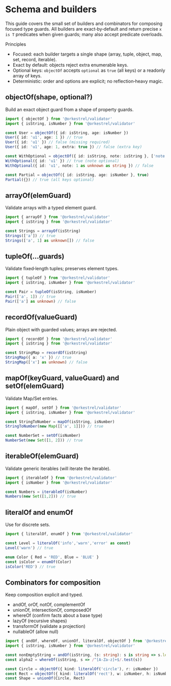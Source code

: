 # Schema and builders

This guide covers the small set of builders and combinators for composing focused type guards. All builders are exact‑by‑default and return precise `x is T` predicates when given guards; many also accept predicate overloads.

Principles
- Focused: each builder targets a single shape (array, tuple, object, map, set, record, iterable).
- Exact by default: objects reject extra enumerable keys.
- Optional keys: `objectOf` accepts `optional` as `true` (all keys) or a readonly array of keys.
- Deterministic: order and options are explicit; no reflection‑heavy magic.

## objectOf(shape, optional?)

Build an exact object guard from a shape of property guards.

```ts
import { objectOf } from '@orkestrel/validator'
import { isString, isNumber } from '@orkestrel/validator'

const User = objectOf({ id: isString, age: isNumber })
User({ id: 'u1', age: 1 }) // true
User({ id: 'u1' }) // false (missing required)
User({ id: 'u1', age: 1, extra: true }) // false (extra key)

const WithOptional = objectOf({ id: isString, note: isString }, ['note'] as const)
WithOptional({ id: 'u1' }) // true (note optional)
WithOptional({ id: 'u1', note: 1 as unknown as string }) // false

const Partial = objectOf({ id: isString, age: isNumber }, true)
Partial({}) // true (all keys optional)
```

## arrayOf(elemGuard)

Validate arrays with a typed element guard.

```ts
import { arrayOf } from '@orkestrel/validator'
import { isString } from '@orkestrel/validator'

const Strings = arrayOf(isString)
Strings(['a']) // true
Strings(['a', 1] as unknown[]) // false
```

## tupleOf(...guards)

Validate fixed‑length tuples; preserves element types.

```ts
import { tupleOf } from '@orkestrel/validator'
import { isString, isNumber } from '@orkestrel/validator'

const Pair = tupleOf(isString, isNumber)
Pair(['a', 1]) // true
Pair(['a'] as unknown) // false
```

## recordOf(valueGuard)

Plain object with guarded values; arrays are rejected.

```ts
import { recordOf } from '@orkestrel/validator'
import { isString } from '@orkestrel/validator'

const StringMap = recordOf(isString)
StringMap({ a: 'x' }) // true
StringMap(['x'] as unknown) // false
```

## mapOf(keyGuard, valueGuard) and setOf(elemGuard)

Validate Map/Set entries.

```ts
import { mapOf, setOf } from '@orkestrel/validator'
import { isString, isNumber } from '@orkestrel/validator'

const StringToNumber = mapOf(isString, isNumber)
StringToNumber(new Map([['a', 1]])) // true

const NumberSet = setOf(isNumber)
NumberSet(new Set([1, 2])) // true
```

## iterableOf(elemGuard)

Validate generic iterables (will iterate the iterable).

```ts
import { iterableOf } from '@orkestrel/validator'
import { isNumber } from '@orkestrel/validator'

const Numbers = iterableOf(isNumber)
Numbers(new Set([1,2])) // true
```

## literalOf and enumOf

Use for discrete sets.

```ts
import { literalOf, enumOf } from '@orkestrel/validator'

const Level = literalOf('info','warn','error' as const)
Level('warn') // true

enum Color { Red = 'RED', Blue = 'BLUE' }
const isColor = enumOf(Color)
isColor('RED') // true
```

## Combinators for composition

Keep composition explicit and typed.

- andOf, orOf, notOf, complementOf
- unionOf, intersectionOf, composedOf
- whereOf (confirm facts about a base type)
- lazyOf (recursive shapes)
- transformOf (validate a projection)
- nullableOf (allow null)

```ts
import { andOf, whereOf, unionOf, literalOf, objectOf } from '@orkestrel/validator'
import { isString, isNumber } from '@orkestrel/validator'

const nonEmptyString = andOf(isString, (s: string): s is string => s.length > 0)
const alpha2 = whereOf(isString, s => /^[A-Za-z]+$/.test(s))

const Circle = objectOf({ kind: literalOf('circle'), r: isNumber })
const Rect = objectOf({ kind: literalOf('rect'), w: isNumber, h: isNumber })
const Shape = unionOf(Circle, Rect)
```

